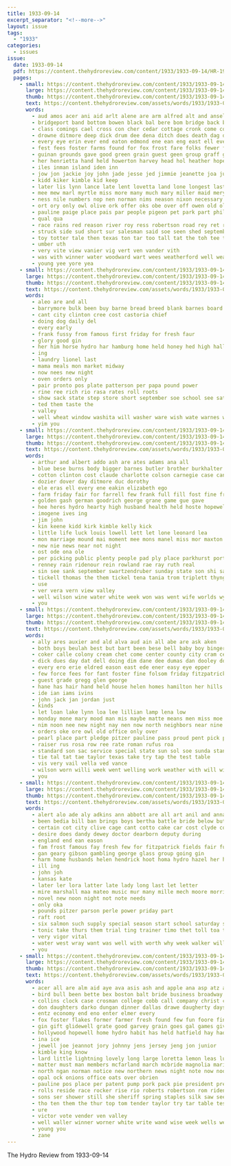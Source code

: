 ```yaml
---
title: 1933-09-14
excerpt_separator: "<!--more-->"
layout: issue
tags:
  - "1933"
categories:
  - issues
issue:
  date: 1933-09-14
  pdf: https://content.thehydroreview.com/content/1933/1933-09-14/HR-1933-09-14.pdf
  pages:
    - small: https://content.thehydroreview.com/content/1933/1933-09-14/small/HR-1933-09-14-01.jpg
      large: https://content.thehydroreview.com/content/1933/1933-09-14/large/HR-1933-09-14-01.jpg
      thumb: https://content.thehydroreview.com/content/1933/1933-09-14/thumbnails/HR-1933-09-14-01.jpg
      text: https://content.thehydroreview.com/assets/words/1933/1933-09-14/HR-1933-09-14-01.txt
      words:
        - aud amos acer ani aid arlt alene are arm alfred alt and ansell area aka arms ard able anil ane aro all aul ace ary
        - bridgeport band bottom bowen black bal bere bom bridge back blyth burl boucher bia boys bell bassler betty browne bas but brought bhan board baby beat begun bank bice bay bun brazier ben bern both best bowne bin been billie blades better benscoter bird beter bet
        - class comings cael cross con cher cedar cottage cronk come cole company college cat church cable county cartwright clinton cron city cox cora can chee cody cotton citizen came cee content comes carter charles cone cons cate clara chet clas christ close car chest cua carman cal
        - drowne ditmore deep dick drum dee dena ditch does death dag daughters down detter doc der doing dos deed daring done dorothy dent dennis day days dunlap desire
        - every eye erin ever end eaton edmond ene ean eng east ell even eon ear
        - fest fees foster farms found for fox frost fare folks fewer free flock fast former felt fae frances fatal fall fair frew fly fell fever fon fire front ford forbes first from fer
        - guinan grounds gave good green grain guest geen group graff guined general genre garg goods gate gat given goto
        - her henrietta hand held howerton harvey head hol heather hope had hung hall hooks hue hie hee him how hopp has heiter hydro husband henry hopewell hands hin
        - iles inman island iden inn
        - jow jon jackie joy john jade jesse jed jimmie jeanette joa just jons joe juanita johnson
        - kidd kiker kimble kid keep
        - later lis lynn lance late lent lovetta land lone longest last learn large lucky lot louise loo ligh low lightning loney little lucille
        - mee mew marl myrtle miss more many much mary miller maid mery mich model mal march mariam most mark max must men main meter mon mye mens made morning man mae matter maurice media mis marke marcrum miles monday moore mares money
        - ness nile numbers nop nen norman nims neason nixon necessary night nie not nied neighbors north notice new
        - ort ory only owl olive ork offer oks obe over off owen old olea
        - pauline paige place pais par people pigeon pet park part philips pay piano patterson panes pera pick pair perle president pastor pai poor pec
        - qual qua
        - race rains red reason river roy ress robertson road rey ret roosevelt rie round roa royal russ rain rex rass reynolds ruth rock rival reasons robert rat rac ras
        - struck side sud short sur salesman said soe seen shed september sal say shelfer sees school six stead showler seles skaggs sith saw smith sable sack stovall second stange sand sea sie summer sally state sayre stuff sae stover stewart staff saturday she safe sing south show sones sit street solo story seis sheets small stolen stambaugh suk skull stevens sunday shaw sais sandlin shor storm soon star save strange sock store son
        - toy totter tale then texas ton tar too tall tat the toh tee tree tia tell than toward town tim top tea toe tha thie trial thor trumpet tae trad till them tong test
        - umber uth
        - very vite view vanier vig vert ven vander vith
        - was with winner water woodward wart wees weatherford well weather won wallace warwick worth week wil weal work west wat went way wife wind wee winners wax wayne willing wie while wake word will waller war
        - young yee yore yea
    - small: https://content.thehydroreview.com/content/1933/1933-09-14/small/HR-1933-09-14-02.jpg
      large: https://content.thehydroreview.com/content/1933/1933-09-14/large/HR-1933-09-14-02.jpg
      thumb: https://content.thehydroreview.com/content/1933/1933-09-14/thumbnails/HR-1933-09-14-02.jpg
      text: https://content.thehydroreview.com/assets/words/1933/1933-09-14/HR-1933-09-14-02.txt
      words:
        - aleo are and all
        - barrymore bulk been buy barne bread breed blank barnes board blue but
        - cant city clinton cree cost castoria chief
        - doing dog daily del
        - every early
        - frank fussy from famous first friday for fresh faur
        - glory good gin
        - her him horse hydro har hamburg home held honey hed high halls haag
        - ing
        - laundry lionel last
        - mama meals mon market midway
        - now nees new night
        - oven orders only
        - pair pronto pos plate patterson per papa pound power
        - rine ree rich rio rasa rates roll roots
        - show sack state step store short september soe school see saturday she slice shows sene special
        - ted them taste the
        - valley
        - well wheat window washita will washer ware wish wate warnes whitley week
        - yim you
    - small: https://content.thehydroreview.com/content/1933/1933-09-14/small/HR-1933-09-14-03.jpg
      large: https://content.thehydroreview.com/content/1933/1933-09-14/large/HR-1933-09-14-03.jpg
      thumb: https://content.thehydroreview.com/content/1933/1933-09-14/thumbnails/HR-1933-09-14-03.jpg
      text: https://content.thehydroreview.com/assets/words/1933/1933-09-14/HR-1933-09-14-03.txt
      words:
        - arthur and albert addo ash are ates adams ana all
        - blue bese burns body bigger barnes butler brother burkhalter better bose bang blow balden brew boschert bin
        - cotton clinton cost claude charlotte colson carnegie case can collar city cause come clint clear charles cell colle company
        - dozier dover day ditmore duc dorothy
        - ele eras ell every ene eakin elizabeth ego
        - farm friday fair for farrell few frank full fill fost fine from forehand
        - golden gash german goodrich george grane game gue gave
        - hee heres hydro hearty high husband health held hoste hopewell head hens hinton hubert henry harold has him her home heo
        - imogene ives ing
        - jim john
        - kin keene kidd kirk kimble kelly kick
        - little life luck louis lowell lett let lone leonard lea
        - mon marriage mound mai moment mee mons manel miss mor maxton marie monday money morning mol many moore market most mir mille mellow miller
        - new nie news near not night
        - ost ode ona ole
        - per picking public plenty people pad ply place parkhurst porter pot price
        - renney rain ridenour rein rowland rae ray ruth real
        - sin see sank september swartzendruber sunday state son shi save sun second smith sat south seed stein sam standard strong school sire sick star saturday
        - tickell thomas the them tickel tena tania trom triplett thyng tie
        - use
        - ver vera vern view valley
        - well wilson wine water white week won was went wife worlds wyatt western west work way weather with will wright weatherford
        - you
    - small: https://content.thehydroreview.com/content/1933/1933-09-14/small/HR-1933-09-14-04.jpg
      large: https://content.thehydroreview.com/content/1933/1933-09-14/large/HR-1933-09-14-04.jpg
      thumb: https://content.thehydroreview.com/content/1933/1933-09-14/thumbnails/HR-1933-09-14-04.jpg
      text: https://content.thehydroreview.com/assets/words/1933/1933-09-14/HR-1933-09-14-04.txt
      words:
        - ally ares auxier and ald alva aud ain all abe are ask aken
        - both boys beulah best but bart been bese bell baby boy binger bring balan belle business
        - coker calle colony cream chet come center county city cram cee came cecil cot cost cure cantrell channell coors cant cube can cam college
        - dick dues day dat dell doing dim dane dee dumas dan dooley done doyle delbert
        - every ero erie eldred eason east ede ener easy eye epper
        - few force fees for fant foster fine folsom friday fitzpatrick flowers fron from fair frie
        - guest grade gregg glen george
        - hane has hair hand held house helen homes hamilton her hills hones henke hinton hemphill hydro home hands harton
        - ide ian iams ivins
        - john jack jan jordan just
        - kinds
        - let loan lake lynn loa lee lillian lamp lena low
        - monday mone mary mood man mis maybe matte means men miss moe murphy
        - nim noon nee new night nay nen now north neighbors near nine ned noud
        - orders oke ore owl old office only over
        - pearl place part pledge pitzer pauline pass proud pent pick power pack parle
        - raiser rus rosa row ree rate roman rufus roa
        - standard son sac service special state sun sol soe sunda standeven school small start signe speed sells sick saturday set sale study stepp sunday see strain save such september show smith sia
        - tie tal tat tae taylor texas take try tap the test table
        - vis very vail vella ved vance
        - wilson worn willi week went welling work weather with will wil word while way wish ward
        - you
    - small: https://content.thehydroreview.com/content/1933/1933-09-14/small/HR-1933-09-14-05.jpg
      large: https://content.thehydroreview.com/content/1933/1933-09-14/large/HR-1933-09-14-05.jpg
      thumb: https://content.thehydroreview.com/content/1933/1933-09-14/thumbnails/HR-1933-09-14-05.jpg
      text: https://content.thehydroreview.com/assets/words/1933/1933-09-14/HR-1933-09-14-05.txt
      words:
        - alert alo ade aly adkins ann abbott are all art anil and anna american
        - been bedia bill ban brings boys bertha battle bride below but brilliant band brey big baby boy
        - certain cot city clive cage cant cotto cake car cost clyde conte constant
        - desire does dandy dewey doctor dearborn deputy during
        - england end ean eason
        - fam frost famous fay fresh few for fitzpatrick fields fair furl far
        - gan geary gibson gambling george glass group going gin
        - harm home husbands helen hendrick hoot homa hydro hazel her has haw holton
        - ill ing
        - john joh
        - kansas kate
        - later ler lora latter late lady long last let letter
        - mire marshall maa mateo music mur many mille mech moore morriss men master more most much marry middle
        - novel new noon night not note needs
        - only oka
        - pounds pitzer parson perle power priday part
        - raft root
        - six salmon such supply special season start school saturday september show send still stange sunday state ship see sleep
        - tonic take thurs them trial ting trainer timo thet toll toa than try train tan times ten the
        - very vigor vital
        - water west wray want was well with worth why week walker will wills
        - you
    - small: https://content.thehydroreview.com/content/1933/1933-09-14/small/HR-1933-09-14-06.jpg
      large: https://content.thehydroreview.com/content/1933/1933-09-14/large/HR-1933-09-14-06.jpg
      thumb: https://content.thehydroreview.com/content/1933/1933-09-14/thumbnails/HR-1933-09-14-06.jpg
      text: https://content.thehydroreview.com/assets/words/1933/1933-09-14/HR-1933-09-14-06.txt
      words:
        - acer all are alm aid aye ava asis ash and apple ana asp atz ale angel annie
        - bird bull been bette bex boston balt bride business broadway blachly buy book box bright baxter best board beans basen bess bout bacon big bunk bandy bottles bulk beery blue bont bran bros bank ball bring bari butter bart basket
        - collins clock case crosman college cobb call company christ carry coffee clove corn chief candy corsa church china cash cotton comin class clear can camera change childs cream county citizen
        - don daughters darko dungan dinner dallas drawe daugherty days due daughter davidson dunn degree day duty dat danger david
        - entz economy end eno enter elmer every
        - fox foster flakes former farmer fresh found few fun foore finley fair fred fie fail full farm firm from fed fee friday for
        - gin gift glidewell grate good garvey grain goes gal games given graff gate grover going gave george
        - hollywood hopewell home hydro habit has held hatfield hay had hardware hose heart haul hair her harp high hach
        - ina ice
        - jewell joe jeannot jory johnny jens jersey jeng jon junior
        - kimble king know
        - lard little lightning lovely long large loretta lemon leas lucille love land leather left last
        - matter must man members mcfarland march mcbride magnolia maric myrtle made milk mill mai may mann meal miller market moore manchester marin money monday music middle morning mullins miss mound
        - north ngan norman notice new northern news night note now noon name
        - opal ock onions office oats over obrien
        - pauline pos place per patent pump pork pack pie president present pastor peaches people pounds piano pen player pay proud pure public pies potter pound price past pink
        - rolls reside race rocker rise rio roberts robertson rom ridenour rice royal robbin renes richard
        - sons ser shower still she sheriff spring staples silk saw seed short soda sorn sat smith sunday speedy special subject salt smoke state standard start sugar sweet side soon star sell shell sera september seright set sow sack station store sale stroud saturday see season school sun
        - tho ten them the thur top tom tender taylor try tar table tesla tall thing
        - ure
        - victor vote vender ven valley
        - well waller winner worner white write wand wise week wells weatherford wearing worden williams was will with wallace wester worthy washita
        - young you
        - zane
---
```


The Hydro Review from 1933-09-14

<!--more-->

